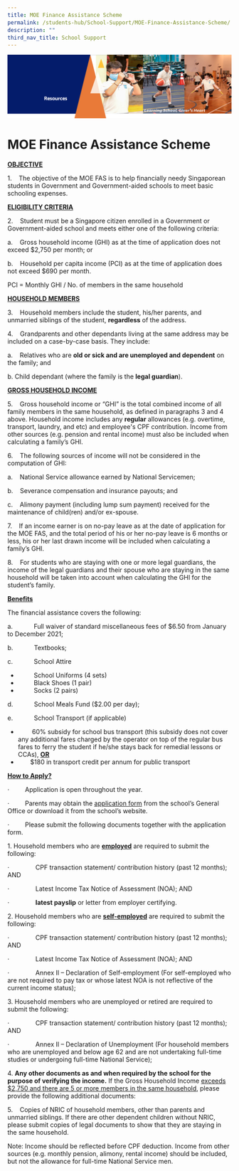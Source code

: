 ```yaml
---
title: MOE Finance Assistance Scheme
permalink: /students-hub/School-Support/MOE-Finance-Assistance-Scheme/
description: ""
third_nav_title: School Support
---
```

![](/images/Resourcesheader2.png)

MOE Finance Assistance Scheme
=============================

  

<u><b>OBJECTIVE</b></u>

1.    The objective of the MOE FAS is to help financially needy Singaporean students in Government and Government-aided schools to meet basic schooling expenses.

<u><b>ELIGIBILITY CRITERIA</b></u>

2.    Student must be a Singapore citizen enrolled in a Government or Government-aided school and meets either one of the following criteria: 

a.    Gross household income (GHI) as at the time of application does not exceed $2,750 per month; or 

b.    Household per capita income (PCI) as at the time of application does not exceed $690 per month. 

PCI = Monthly GHI / No. of members in the same household

<u><b>HOUSEHOLD MEMBERS</b></u>

3.    Household members include the student, his/her parents, and unmarried siblings of the student, <b>regardless</b> of the address. 

4.    Grandparents and other dependants living at the same address may be included on a case-by-case basis. They include: 

a.    Relatives who are <b>old or sick and are unemployed and dependent</b> on the family; and 

b. Child dependant (where the family is the <b>legal guardian</b>).

<u><b>GROSS HOUSEHOLD INCOME</b></u>

5.    Gross household income or “GHI” is the total combined income of all family members in the same household, as defined in paragraphs 3 and 4 above. Household income includes any <b>regular</b> allowances (e.g. overtime, transport, laundry, and etc) and employee's CPF contribution. Income from other sources (e.g. pension and rental income) must also be included when calculating a family’s GHI.

6.    The following sources of income will not be considered in the computation of GHI: 

a.    National Service allowance earned by National Servicemen; 

b.    Severance compensation and insurance payouts; and 

c.    Alimony payment (including lump sum payment) received for the maintenance of child(ren) and/or ex-spouse.

7.    If an income earner is on no-pay leave as at the date of application for the MOE FAS, and the total period of his or her no-pay leave is 6 months or less, his or her last drawn income will be included when calculating a family’s GHI.

8.    For students who are staying with one or more legal guardians, the income of the legal guardians and their spouse who are staying in the same household will be taken into account when calculating the GHI for the student’s family.

<u><b>Benefits</b></u>

The financial assistance covers the following:

a.            Full waiver of standard miscellaneous fees of $6.50 from January to December 2021;

b.            Textbooks;

c.            School Attire

  *          School Uniforms (4 sets)
  *          Black Shoes (1 pair)
  *          Socks (2 pairs)

d.            School Meals Fund ($2.00 per day);

e.            School Transport (if applicable)

*         60% subsidy for school bus transport (this subsidy does not cover any additional fares charged by the operator on top of the regular bus fares to ferry the student if he/she stays back for remedial lessons or CCAs), <u><b>OR</b></u>
*         $180 in transport credit per annum for public transport

<u><b>How to Apply?</b></u>

·         Application is open throughout the year.

·         Parents may obtain the [application form](/files/MOE%20FAS%20Application%20Form%2030%20Sep%202020%20final.pdf) from the school’s General Office or download it from the school’s website.

·         Please submit the following documents together with the application form.

1. Household members who are <u><b>employed</b></u> are required to submit the following:

·               CPF transaction statement/ contribution history (past 12 months); AND

·               Latest Income Tax Notice of Assessment (NOA); AND

·               <b>latest payslip</b> or letter from employer certifying.

2. Household members who are <u><b>self-employed</b></u> are required to submit the following:

·               CPF transaction statement/ contribution history (past 12 months);  AND

·               Latest Income Tax Notice of Assessment (NOA); AND

·               Annex II – Declaration of Self-employment (For self-employed who are not required to pay tax or whose latest NOA is not reflective of the current income status);

3. Household members who are unemployed or retired are required to submit the following:

·               CPF transaction statement/ contribution history (past 12 months); AND

·               Annex II – Declaration of Unemployment (For household members who are unemployed and below age 62 and are not undertaking full-time studies or undergoing full-time National Service);

4. <b>Any other documents as and when required by the school for the purpose of verifying the income.</b> If the Gross Household Income <u>exceeds $2,750 and there are 5 or more members in the same household</u>, please provide the following additional documents:

5.    Copies of NRIC of household members, other than parents and unmarried siblings. If there are other dependent children without NRIC, please submit copies of legal documents to show that they are staying in the same household.

  

Note: Income should be reflected before CPF deduction. Income from other sources (e.g. monthly pension, alimony, rental income) should be included, but not the allowance for full-time National Service men.